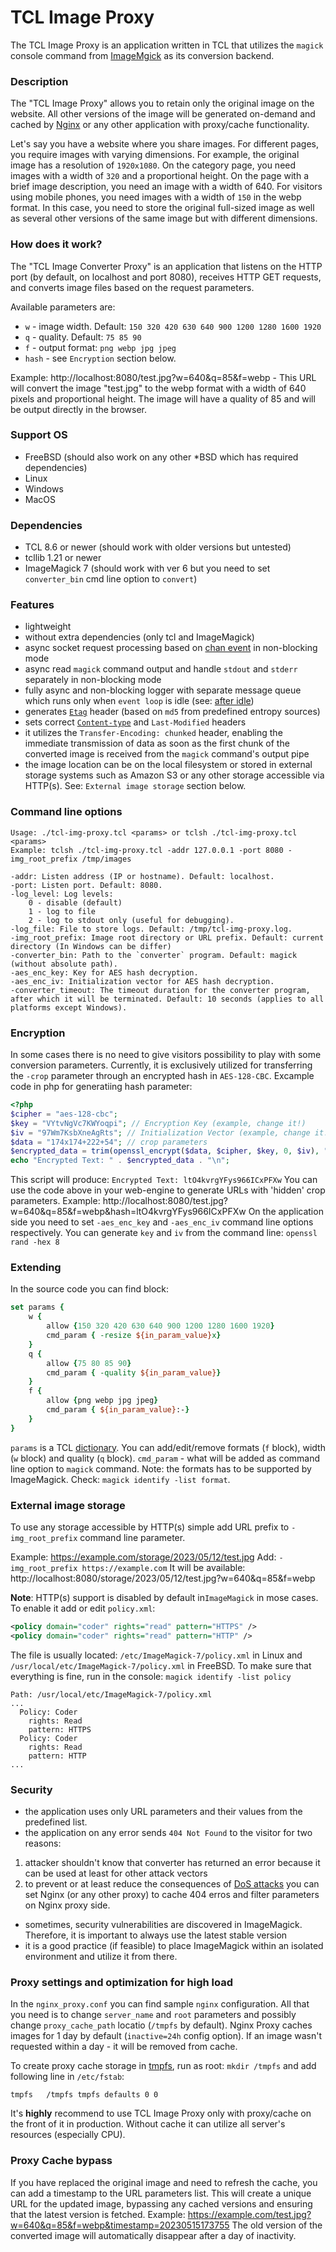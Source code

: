 # TCL Image Proxy
The TCL Image Proxy is an application written in TCL that utilizes the `magick` console command from [ImageMgick](https://imagemagick.org) as its conversion backend.

### Description
The "TCL Image Proxy" allows you to retain only the original image on the website. All other versions of the image will be generated on-demand and cached by [Nginx](https://nginx.org/) or any other application with proxy/cache functionality.

Let's say you have a website where you share images. For different pages, you require images with varying dimensions. For example, the original image has a resolution of `1920x1080`. On the category page, you need images with a width of `320` and a proportional height. On the page with a brief image description, you need an image with a width of 640. For visitors using mobile phones, you need images with a width of `150` in the webp format. In this case, you need to store the original full-sized image as well as several other versions of the same image but with different dimensions.

### How does it work?

The "TCL Image Converter Proxy" is an application that listens on the HTTP port (by default, on localhost and port 8080), receives HTTP GET requests, and converts image files based on the request parameters.

Available parameters are:

- `w` - image width. Default: `150 320 420 630 640 900 1200 1280 1600 1920`
- `q` - quality. Default: `75 85 90`
- `f` - output format: `png webp jpg jpeg`
- `hash` - see `Encryption` section below.

Example: http://localhost:8080/test.jpg?w=640&q=85&f=webp - This URL will convert the image "test.jpg" to the webp format with a width of 640 pixels and proportional height. The image will have a quality of 85 and will be output directly in the browser.

### Support OS

- FreeBSD (should also work on any other *BSD which has required dependencies)
- Linux
- Windows
- MacOS

### Dependencies

- TCL 8.6 or newer (should work with older versions but untested)
- tcllib 1.21 or newer
- ImageMagick 7 (should work with ver 6 but you need to set `converter_bin` cmd line option to `convert`)

### Features

- lightweight
- without extra dependencies (only tcl and ImageMagick)
- async socket request processing based on [chan event](https://www.tcl.tk/man/tcl/TclCmd/chan.html#M24) in non-blocking mode
- async read `magick` command output and handle `stdout` and `stderr` separately in non-blocking mode
- fully async and non-blocking logger with separate message queue which runs only when `event loop` is idle (see: [after idle](https://www.tcl.tk/man/tcl/TclCmd/after.html#M9))
- generates [`Etag`](https://en.wikipedia.org/wiki/HTTP_ETag) header (based on `md5` from predefined entropy sources)
- sets correct [`Content-type`](https://en.wikipedia.org/wiki/Media_type) and `Last-Modified` headers
- it utilizes the `Transfer-Encoding: chunked` header, enabling the immediate transmission of data as soon as the first chunk of the converted image is received from the `magick` command's output pipe
- the image location can be on the local filesystem or stored in external storage systems such as Amazon S3 or any other storage accessible via HTTP(s). See: `External image storage` section below.

### Command line options
```
Usage: ./tcl-img-proxy.tcl <params> or tclsh ./tcl-img-proxy.tcl <params>
Example: tclsh ./tcl-img-proxy.tcl -addr 127.0.0.1 -port 8080 -img_root_prefix /tmp/images

-addr: Listen address (IP or hostname). Default: localhost.
-port: Listen port. Default: 8080.
-log_level: Log levels:
    0 - disable (default)
    1 - log to file
    2 - log to stdout only (useful for debugging).
-log_file: File to store logs. Default: /tmp/tcl-img-proxy.log.
-img_root_prefix: Image root directory or URL prefix. Default: current directory (In Windows can be differ)
-converter_bin: Path to the `converter` program. Default: magick (without absolute path).
-aes_enc_key: Key for AES hash decryption.
-aes_enc_iv: Initialization vector for AES hash decryption.
-converter_timeout: The timeout duration for the converter program, after which it will be terminated. Default: 10 seconds (applies to all platforms except Windows).
```

### Encryption

In some cases there is no need to give visitors possibility to play with some conversion parameters. Currently, it is exclusively utilized for transferring the `-crop` parameter through an encrypted hash in `AES-128-CBC`.
Excample code in php for generatiing hash parameter:
```php
<?php
$cipher = "aes-128-cbc";
$key = "VYtvNgVc7KWYoqpi"; // Encryption Key (example, change it!)
$iv = "97Wm7KsbXneAgRts"; // Initialization Vector (example, change it!)
$data = "174x174+222+54"; // crop parameters
$encrypted_data = trim(openssl_encrypt($data, $cipher, $key, 0, $iv), "="); // encrypt data and trim trailing `=`
echo "Encrypted Text: " . $encrypted_data . "\n";
```
This script will produce:
`Encrypted Text: ltO4kvrgYFys966ICxPFXw`
You can use the code above in your web-engine to generate URLs with 'hidden' crop parameters. Example: http://localhost:8080/test.jpg?w=640&q=85&f=webp&hash=ltO4kvrgYFys966ICxPFXw
On the application side you need to set `-aes_enc_key` and `-aes_enc_iv` command line options respectively.
You can generate `key` and `iv` from the command line: `openssl rand -hex 8`

### Extending
In the source code you can find block:
```tcl
set params {
    w { 
        allow {150 320 420 630 640 900 1200 1280 1600 1920}
        cmd_param { -resize ${in_param_value}x}
    }   
    q { 
        allow {75 80 85 90} 
        cmd_param { -quality ${in_param_value}}
    }   
    f { 
        allow {png webp jpg jpeg}
        cmd_param { ${in_param_value}:-}
    }   
}
```
`params` is a TCL [dictionary](https://www.tcl.tk/man/tcl/TclCmd/dict.html). You can add/edit/remove formats (`f` block), width (`w` block) and quality (`q` block). `cmd_param` - what will be added as command line option to `magick` command. Note: the formats has to be supported by ImageMagick. Check: `magick identify -list format`.

### External image storage
To use any storage accessible by HTTP(s) simple add URL prefix to `-img_root_prefix` command line parameter.

Example:
https://example.com/storage/2023/05/12/test.jpg
Add: `-img_root_prefix https://example.com`
It will be available: http://localhost:8080/storage/2023/05/12/test.jpg?w=640&q=85&f=webp

**Note**: HTTP(s) support is disabled by default in`ImageMagick` in mose cases. To enable it add or edit `policy.xml`:
```xml
<policy domain="coder" rights="read" pattern="HTTPS" />
<policy domain="coder" rights="read" pattern="HTTP" />
```
The file is usually located: `/etc/ImageMagick-7/policy.xml` in Linux and `/usr/local/etc/ImageMagick-7/policy.xml` in FreeBSD.
To make sure that everything is fine, run in the console: `magick identify -list policy`
```
Path: /usr/local/etc/ImageMagick-7/policy.xml
...
  Policy: Coder
    rights: Read 
    pattern: HTTPS
  Policy: Coder
    rights: Read 
    pattern: HTTP
...
```

### Security
- the application uses only URL parameters and their values from the predefined list.
- the application on any error sends `404 Not Found` to the visitor for two reasons:
1. attacker shouldn't know that converter has returned an error because it can be used at least for other attack vectors
2. to prevent or at least reduce the consequences of [DoS attacks](https://en.wikipedia.org/wiki/Denial-of-service_attack) you can set Nginx (or any other proxy) to cache 404 erros and filter parameters on Nginx proxy side.
- sometimes, security vulnerabilities are discovered in ImageMagick. Therefore, it is important to always use the latest stable version
- it is a good practice (if feasible) to place ImageMagick within an isolated environment and utilize it from there.

### Proxy settings and optimization for high load
In the `nginx_proxy.conf` you can find sample `nginx` configuration. All that you need is to change `server_name` and `root` parameters and possibly change `proxy_cache_path` locatio (`/tmpfs` by default). Nginx Proxy caches images for 1 day by default (`inactive=24h` config option). If an image wasn't requested within a day - it will be removed from cache.

To create proxy cache storage in [tmpfs](https://en.wikipedia.org/wiki/Tmpfs), run as root: `mkdir /tmpfs` and add following line in `/etc/fstab`:
```
tmpfs   /tmpfs tmpfs defaults 0 0
```
It's **highly** recommend to use TCL Image Proxy only with proxy/cache on the front of it in production. Without cache it can utilize all server's resources (especially CPU).

### Proxy Cache bypass
If you have replaced the original image and need to refresh the cache, you can add a timestamp to the URL parameters list. This will create a unique URL for the updated image, bypassing any cached versions and ensuring that the latest version is fetched. Example: https://example.com/test.jpg?w=640&q=85&f=webp&timestamp=20230515173755 The old version of the converted image will automatically disappear after a day of inactivity.
